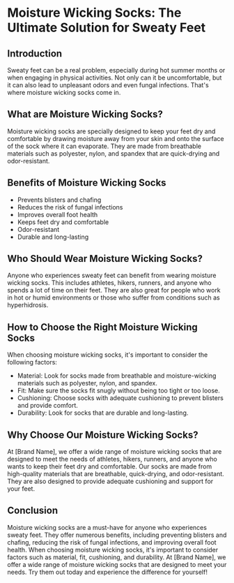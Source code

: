 # Moisture Wicking Socks: The Ultimate Solution for Sweaty Feet

## Introduction
Sweaty feet can be a real problem, especially during hot summer months or when engaging in physical activities. Not only can it be uncomfortable, but it can also lead to unpleasant odors and even fungal infections. That's where moisture wicking socks come in.

## What are Moisture Wicking Socks?
Moisture wicking socks are specially designed to keep your feet dry and comfortable by drawing moisture away from your skin and onto the surface of the sock where it can evaporate. They are made from breathable materials such as polyester, nylon, and spandex that are quick-drying and odor-resistant.

## Benefits of Moisture Wicking Socks
- Prevents blisters and chafing
- Reduces the risk of fungal infections
- Improves overall foot health
- Keeps feet dry and comfortable
- Odor-resistant
- Durable and long-lasting

## Who Should Wear Moisture Wicking Socks?
Anyone who experiences sweaty feet can benefit from wearing moisture wicking socks. This includes athletes, hikers, runners, and anyone who spends a lot of time on their feet. They are also great for people who work in hot or humid environments or those who suffer from conditions such as hyperhidrosis.

## How to Choose the Right Moisture Wicking Socks
When choosing moisture wicking socks, it's important to consider the following factors:
- Material: Look for socks made from breathable and moisture-wicking materials such as polyester, nylon, and spandex.
- Fit: Make sure the socks fit snugly without being too tight or too loose.
- Cushioning: Choose socks with adequate cushioning to prevent blisters and provide comfort.
- Durability: Look for socks that are durable and long-lasting.

## Why Choose Our Moisture Wicking Socks?
At [Brand Name], we offer a wide range of moisture wicking socks that are designed to meet the needs of athletes, hikers, runners, and anyone who wants to keep their feet dry and comfortable. Our socks are made from high-quality materials that are breathable, quick-drying, and odor-resistant. They are also designed to provide adequate cushioning and support for your feet.

## Conclusion
Moisture wicking socks are a must-have for anyone who experiences sweaty feet. They offer numerous benefits, including preventing blisters and chafing, reducing the risk of fungal infections, and improving overall foot health. When choosing moisture wicking socks, it's important to consider factors such as material, fit, cushioning, and durability. At [Brand Name], we offer a wide range of moisture wicking socks that are designed to meet your needs. Try them out today and experience the difference for yourself!